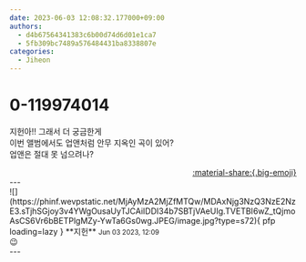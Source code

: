 ```yaml
---
date: 2023-06-03 12:08:32.177000+09:00
authors:
  - d4b67564341383c6b00d74d6d01e1ca7
  - 5fb309bc7489a576484431ba8338807e
categories:
  - Jiheon
---
```


# 0-119974014

<div class="post-container" markdown="1">
<div class="content-container md-sidebar__scrollwrap" markdown="1">

지헌아!! 그래서 더 궁금한게<br>이번 앨범에서도 업앤처럼 안무 지옥인 곡이 있어?<br>업앤은 절대 못 넘으려나?

</div>
</div>

<div style="text-align: right;" markdown="1">
<a href="https://weverse.io/fromis9/fanpost/0-119974014" style="text-align: right;">:material-share:{.big-emoji}</a>
</div>
---

<div class="comments-container md-sidebar__scrollwrap" markdown="1">
<div class="comment" markdown="1">
<div class='id-container' markdown="1">
![](https://phinf.wevpstatic.net/MjAyMzA2MjZfMTQw/MDAxNjg3NzQ3NzE2NzE3.sTjhSGjoy3v4YWgOusaUyTJCAiIDDI34b7SBTjVAeUIg.TVETBI6wZ_tQjmoAsCS6Vr6bBETPlgMZy-YwTa6Gs0wg.JPEG/image.jpg?type=s72){ pfp loading=lazy }
**<span class="artist">지헌</span>** <small>Jun 03 2023, 12:09</small><br>
</div>
<div class='comment-body' markdown="1">
😉
</div>
</div>
</div>
---
